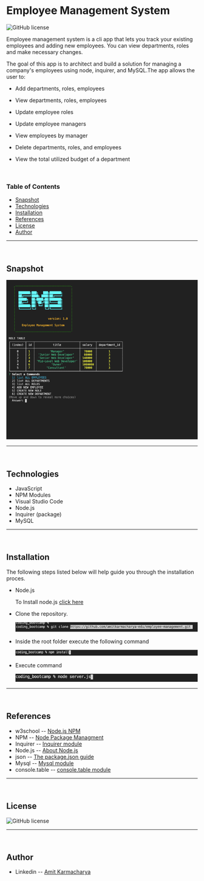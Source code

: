 # Employee Management System
![GitHub license](https://img.shields.io/badge/license-MIT-red.svg)

Employee management system is a cli app that lets you track your existing employees and adding new employees. You can view departments, roles and make necessary changes.

The goal of this app is to architect and build a solution for managing a company's employees using node, inquirer, and MySQL.The app allows the user to:

  * Add departments, roles, employees

  * View departments, roles, employees

  * Update employee roles

  * Update employee managers

  * View employees by manager

  * Delete departments, roles, and employees

  * View the total utilized budget of a department

<br />

### Table of Contents

- [Snapshot](#snapshot)
- [Technologies](#technologies)
- [Installation](#installation)
- [References](#references)
- [License](#license)
- [Author](#author-info)

---

<br />

## Snapshot
![App Snapshot](./assets/images/main.png)

---

<br />

## Technologies

- JavaScript
- NPM Modules
- Visual Studio Code
- Node.js
- Inquirer (package)
- MySQL

---

<br />

## Installation

The following steps listed below will help guide you through the installation proces.
  
- Node.js

  To Install node.js [click here](https://nodejs.org/en/download/)

- Clone the repository. 

    ![git clone](./assets/images/gitclone.png)


- Inside the root folder execute the following command

    ![npm install](./assets/images/npminstall.png)


- Execute command 

    ![npm install](./assets/images/node-server.png)


---

<br />

## References

- w3school -- [Node.js NPM](https://www.w3schools.com/nodejs/nodejs_npm.asp)
- NPM -- [Node Package Managment](https://www.npmjs.com/)
- Inquirer -- [Inquirer module](https://www.npmjs.com/package/inquirer)
- Node.js -- [About Node.js](https://nodejs.org/en/)
- json -- [The package.json guide](https://nodejs.dev/learn/the-package-json-guide)
- Mysql -- [Mysql module](https://www.npmjs.com/package/mysql)
- console.table -- [console.table module](https://www.npmjs.com/package/console.table)


---
<br />

## License

![GitHub license](https://img.shields.io/badge/license-MIT-red.svg)

---

<br />

## Author

- Linkedin -- [Amit Karmacharya](https://www.linkedin.com/in/amit-karmacharya-b344731ab/)
